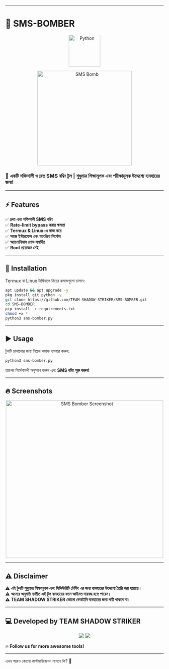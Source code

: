 
---

# 🚀 SMS-BOMBER  
<p align="center">  
  <img src="https://upload.wikimedia.org/wikipedia/commons/c/c3/Python-logo-notext.svg" alt="Python" width="100"/>  
</p>  
<p align="center">  
  <img src="https://media3.giphy.com/media/WFJ8vEKa1GvDkswTAy/giphy.gif" alt="SMS Bomb" width="300"/>  
</p>  

### 📢 **একটি শক্তিশালী ও দ্রুত SMS বম্বিং টুল | শুধুমাত্র শিক্ষামূলক এবং পরীক্ষামূলক উদ্দেশ্যে ব্যবহারের জন্য!**  

---

## ⚡ Features  
✅ **দ্রুত এবং শক্তিশালী SMS বম্বিং**  
✅ **Rate-limit bypass করার ক্ষমতা**  
✅ **Termux & Linux-এ কাজ করে**  
✅ **সহজ ইন্টারফেস এবং স্বয়ংক্রিয় সিস্টেম**  
✅ **অ্যানোনিমাস মোড সমর্থিত**  
✅ **Root প্রয়োজন নেই**  

---

## 📌 Installation  
Termux বা Linux টার্মিনালে নিচের কমান্ডগুলো চালান:  

```bash
apt update && apt upgrade -y  
pkg install git python -y  
git clone https://github.com/TEAM-SHADOW-STRIKER/SMS-BOMBER.git  
cd SMS-BOMBER  
pip install -r requirements.txt  
chmod +x *
python3 sms-bomber.py
```

---

## ▶️ Usage  
টুলটি চালানোর জন্য নিচের কমান্ড ব্যবহার করুন:  

```bash
python3 sms-bomber.py  
```

তারপর নির্দেশাবলী অনুসরণ করুন এবং **SMS বম্বিং শুরু করুন!**  

---

## 🔥 Screenshots  
<p align="center">  
  <img src="https://i.imgur.com/8xxS3RE.png" alt="SMS Bomber Screenshot" width="500"/>  
</p>  

---

## ⚠️ Disclaimer  
⚠️ **এই টুলটি শুধুমাত্র শিক্ষামূলক এবং সিকিউরিটি টেস্টিং এর জন্য ব্যবহারের উদ্দেশ্যে তৈরি করা হয়েছে।**  
⚠️ **অন্যের অনুমতি ব্যতীত এই টুল ব্যবহারের ফলে আইনত দায়বদ্ধ হতে পারেন।**  
⚠️ **TEAM SHADOW STRIKER কোনো বেআইনি ব্যবহারের জন্য দায়ী থাকবে না।**  

---

## 💻 Developed by **TEAM SHADOW STRIKER**  
<p align="center">  
  <a href="https://github.com/TEAM-SHADOW-STRIKER"><img src="https://img.shields.io/badge/GitHub-TEAM--SHADOW--STRIKER-blue?logo=github"></a>  
  <a href="https://www.facebook.com/ADIRTTA?mibextid=ZbWKwL"><img src="https://img.shields.io/badge/Follow%20on%20Facebook-blue?logo=facebook"></a>  
</p>  

🔥 **Follow us for more awesome tools!**  

---

এখন আরও কোনো কাস্টমাইজেশন লাগবে কি? 🚀
